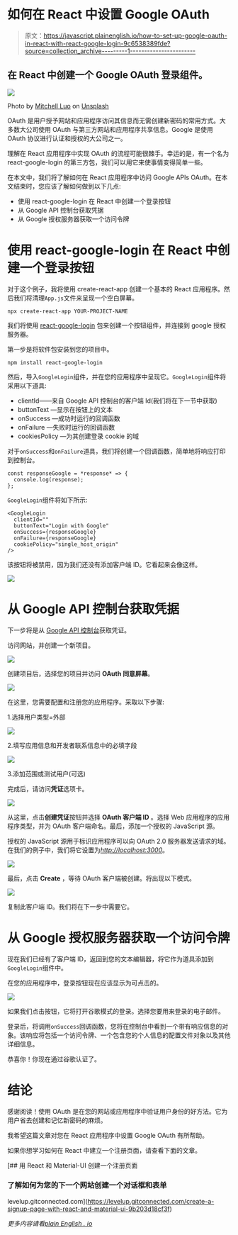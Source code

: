 # 如何在 React 中设置 Google OAuth

> 原文：<https://javascript.plainenglish.io/how-to-set-up-google-oauth-in-react-with-react-google-login-9c6538389fde?source=collection_archive---------1----------------------->

## 在 React 中创建一个 Google OAuth 登录组件。

![](img/3f07ef8252cdc18832a12bb478914c34.png)

Photo by [Mitchell Luo](https://unsplash.com/@mitchel3uo?utm_source=medium&utm_medium=referral) on [Unsplash](https://unsplash.com?utm_source=medium&utm_medium=referral)

OAuth 是用户授予网站和应用程序访问其信息而无需创建新密码的常用方式。大多数大公司使用 OAuth 与第三方网站和应用程序共享信息。Google 是使用 OAuth 协议进行认证和授权的大公司之一。

理解在 React 应用程序中实现 OAuth 的流程可能很棘手。幸运的是，有一个名为 react-google-login 的第三方包，我们可以用它来使事情变得简单一些。

在本文中，我们将了解如何在 React 应用程序中访问 Google APIs OAuth。在本文结束时，您应该了解如何做到以下几点:

*   使用 react-google-login 在 React 中创建一个登录按钮
*   从 Google API 控制台获取凭据
*   从 Google 授权服务器获取一个访问令牌

# 使用 react-google-login 在 React 中创建一个登录按钮

对于这个例子，我将使用 create-react-app 创建一个基本的 React 应用程序。然后我们将清理`App.js`文件来呈现一个空白屏幕。

```
npx create-react-app YOUR-PROJECT-NAME
```

我们将使用 [react-google-login](https://www.npmjs.com/package/react-google-login) 包来创建一个按钮组件，并连接到 google 授权服务器。

第一步是将软件包安装到您的项目中。

```
npm install react-google-login
```

然后，导入`GoogleLogin`组件，并在您的应用程序中呈现它。`GoogleLogin`组件将采用以下道具:

*   clientId——来自 Google API 控制台的客户端 Id(我们将在下一节中获取)
*   buttonText —显示在按钮上的文本
*   onSuccess —成功时运行的回调函数
*   onFailure —失败时运行的回调函数
*   cookiesPolicy —为其创建登录 cookie 的域

对于`onSuccess`和`onFailure`道具，我们将创建一个回调函数，简单地将响应打印到控制台。

```
const responseGoogle = *response* => {
  console.log(response);
};
```

`GoogleLogin`组件将如下所示:

```
<GoogleLogin
  clientId=""
  buttonText="Login with Google"
  onSuccess={responseGoogle}
  onFailure={responseGoogle}
  cookiePolicy="single_host_origin"
/>
```

该按钮将被禁用，因为我们还没有添加客户端 ID。它看起来会像这样。

![](img/2b6553169eecb6ae781f914d5c1253e5.png)

# 从 Google API 控制台获取凭据

下一步将是从 [Google API 控制台](https://console.developers.google.com/)获取凭证。

访问网站，并创建一个新项目。

![](img/19dead3bf9677de6387ad78bebc4c41f.png)

创建项目后，选择您的项目并访问 **OAuth 同意屏幕**。

![](img/751f2856610b10a0aaa950eb316a908b.png)

在这里，您需要配置和注册您的应用程序。采取以下步骤:

1.选择用户类型=外部

![](img/fb972ae24b1984af46efd2d9abf0152a.png)

2.填写应用信息和开发者联系信息中的必填字段

![](img/f7fa5e38280689420e2740bea19f9534.png)

3.添加范围或测试用户(可选)

完成后，请访问**凭证**选项卡。

![](img/a986519ccfcfd589c858dcd3f3083c7a.png)

从这里，点击**创建凭证**按钮并选择 **OAuth 客户端 ID** 。选择 Web 应用程序的应用程序类型，并为 OAuth 客户端命名。最后，添加一个授权的 JavaScript 源。

授权的 JavaScript 源用于标识应用程序可以向 OAuth 2.0 服务器发送请求的域。在我们的例子中，我们将它设置为[*http://localhost:3000*](http://localhost:3000/)。

![](img/183400774525c36c86ef980313f92b41.png)

最后，点击 **Create** ，等待 OAuth 客户端被创建。将出现以下模式。

![](img/f247e752f549feea8d869168c65ee068.png)

复制此客户端 ID。我们将在下一步中需要它。

# 从 Google 授权服务器获取一个访问令牌

现在我们已经有了客户端 ID，返回到您的文本编辑器，将它作为道具添加到`GoogleLogin`组件中。

在您的应用程序中，登录按钮现在应该显示为可点击的。

![](img/be797ebe350f47646283dc2bc611293a.png)

如果我们点击按钮，它将打开谷歌模式的登录。选择您要用来登录的电子邮件。

登录后，将调用`onSuccess`回调函数，您将在控制台中看到一个带有响应信息的对象。该响应将包括一个访问令牌、一个包含您的个人信息的配置文件对象以及其他详细信息。

恭喜你！你现在通过谷歌认证了。

# 结论

感谢阅读！使用 OAuth 是在您的网站或应用程序中验证用户身份的好方法。它为用户省去创建和记忆新密码的麻烦。

我希望这篇文章对您在 React 应用程序中设置 Google OAuth 有所帮助。

如果你想学习如何在 React 中建立一个注册页面，请查看下面的文章。

[](https://levelup.gitconnected.com/create-a-signup-page-with-react-and-material-ui-9b203d18cf3f) [## 用 React 和 Material-UI 创建一个注册页面

### 了解如何为您的下一个网站创建一个对话框和表单

levelup.gitconnected.com](https://levelup.gitconnected.com/create-a-signup-page-with-react-and-material-ui-9b203d18cf3f) 

*更多内容请看*[*plain English . io*](http://plainenglish.io/)